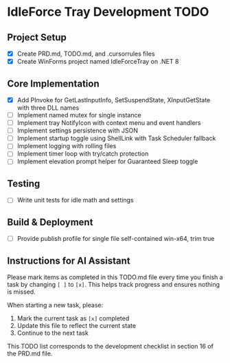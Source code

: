 # IdleForce Tray Development TODO

## Project Setup
- [x] Create PRD.md, TODO.md, and .cursorrules files
- [x] Create WinForms project named IdleForceTray on .NET 8

## Core Implementation
- [x] Add PInvoke for GetLastInputInfo, SetSuspendState, XInputGetState with three DLL names
- [ ] Implement named mutex for single instance
- [ ] Implement tray NotifyIcon with context menu and event handlers
- [ ] Implement settings persistence with JSON
- [ ] Implement startup toggle using ShellLink with Task Scheduler fallback
- [ ] Implement logging with rolling files
- [ ] Implement timer loop with try/catch protection
- [ ] Implement elevation prompt helper for Guaranteed Sleep toggle

## Testing
- [ ] Write unit tests for idle math and settings

## Build & Deployment
- [ ] Provide publish profile for single file self-contained win-x64, trim true

## Instructions for AI Assistant
Please mark items as completed in this TODO.md file every time you finish a task by changing `[ ]` to `[x]`. This helps track progress and ensures nothing is missed.

When starting a new task, please:
1. Mark the current task as `[x]` completed
2. Update this file to reflect the current state
3. Continue to the next task

This TODO list corresponds to the development checklist in section 16 of the PRD.md file.
